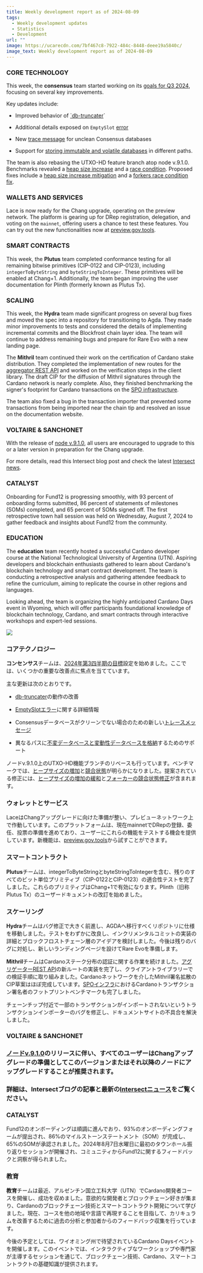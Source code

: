 ```yaml
---
title: Weekly development report as of 2024-08-09
tags:
  - Weekly development updates
  - Statistics
  - Development
url: ""
image: https://ucarecdn.com/7bf467c8-7922-484c-8448-deee19a5840c/
image_text: Weekly development report as of 2024-08-09
---
```


### CORE TECHNOLOGY

This week, the **consensus** team started working on its [goals for Q3 2024](https://github.com/IntersectMBO/ouroboros-consensus/milestone/4), focusing on several key improvements.

Key updates include:

*   Improved behavior of [\`db-truncater](https://github.com/IntersectMBO/ouroboros-consensus/pull/1203)\`
    
*   Additional details exposed on `EmptySlot` [error](https://github.com/IntersectMBO/ouroboros-consensus/pull/1196)
    
*   New [trace message](https://github.com/IntersectMBO/ouroboros-consensus/pull/1198) for unclean Consensus databases
    
*   Support for [storing immutable and volatile databases](https://github.com/IntersectMBO/ouroboros-consensus/pull/1199) in different paths.
    

The team is also rebasing the UTXO-HD feature branch atop node v.9.1.0. Benchmarks revealed a [heap size increase](https://github.com/IntersectMBO/ouroboros-consensus/issues/1192) and a [race condition](https://github.com/IntersectMBO/ouroboros-consensus/issues/1193). Proposed fixes include a [heap size increase mitigation](https://github.com/IntersectMBO/ouroboros-consensus/pull/1194) and a [forkers race condition fix](https://github.com/IntersectMBO/ouroboros-consensus/pull/1208).

### WALLETS AND SERVICES

Lace is now ready for the Chang upgrade, operating on the preview network. The platform is gearing up for DRep registration, delegation, and voting on the `mainnet`, offering users a chance to test these features. You can try out the new functionalities now at [preview.gov.tools](https://preview.gov.tools/).

### SMART CONTRACTS

This week, the **Plutus** team completed conformance testing for all remaining bitwise primitives (CIP-0122 and CIP-0123), including `integerToByteString` and `byteStringToInteger`. These primitives will be enabled at Chang+1. Additionally, the team began improving the user documentation for Plinth (formerly known as Plutus Tx).

### SCALING

This week, the **Hydra** team made significant progress on several bug fixes and moved the spec into a repository for transitioning to Agda. They made minor improvements to tests and considered the details of implementing incremental commits and the Blockfrost chain layer idea. The team will continue to address remaining bugs and prepare for Rare Evo with a new landing page.

The **Mithril** team continued their work on the certification of Cardano stake distribution. They completed the implementation of new routes for the [aggregator REST API](https://github.com/input-output-hk/mithril/issues/1841) and worked on the verification steps in the client library. The draft CIP for the diffusion of Mithril signatures through the Cardano network is nearly complete. Also, they finished benchmarking the signer's footprint for Cardano transactions on the [SPO infrastructure](https://github.com/input-output-hk/mithril/issues/1826).

The team also fixed a bug in the transaction importer that prevented some transactions from being imported near the chain tip and resolved an issue on the documentation website.

### VOLTAIRE & SANCHONET

With the release of [node v.9.1.0](https://github.com/IntersectMBO/cardano-node/releases/tag/9.1.0), all users are encouraged to upgrade to this or a later version in preparation for the Chang upgrade. 

For more details, read this Intersect blog post and check the latest [Intersect news](https://www.essentialcardano.io/development-update/weekly-development-report-as-of-2024-07-26#:~:text=Chang%20upgrade%2C%20follow-,Intersect%20news,-.).

### CATALYST

Onboarding for Fund12 is progressing smoothly, with 93 percent of onboarding forms submitted, 86 percent of statements of milestones (SOMs) completed, and 65 percent of SOMs signed off. The first retrospective town hall session was held on Wednesday, August 7, 2024 to gather feedback and insights about Fund12 from the community.

### EDUCATION

The **education** team recently hosted a successful Cardano developer course at the National Technological University of Argentina (UTN). Aspiring developers and blockchain enthusiasts gathered to learn about Cardano's blockchain technology and smart contract development. The team is conducting a retrospective analysis and gathering attendee feedback to refine the curriculum, aiming to replicate the course in other regions and languages.

Looking ahead, the team is organizing the highly anticipated Cardano Days event in Wyoming, which will offer participants foundational knowledge of blockchain technology, Cardano, and smart contracts through interactive workshops and expert-led sessions.

![](https://ucarecdn.com/50174942-4913-40c6-9d28-bf876395bc91/-/preview/-/format/auto/-/quality/smart/)

### コアテクノロジー

**コンセンサス**チームは、[2024年第3四半期の目標](https://github.com/IntersectMBO/ouroboros-consensus/milestone/4)設定を始めました。ここでは、いくつかの重要な改善点に焦点を当てています。

主な更新は次のとおりです。

*   [db-truncater](https://github.com/IntersectMBO/ouroboros-consensus/pull/1203)の動作の改善
    
*   [EmptySlotエラー](https://github.com/IntersectMBO/ouroboros-consensus/pull/1196)に関する詳細情報
    
*   Consensusデータベースがクリーンでない場合のための新しい[トレースメッセージ](https://github.com/IntersectMBO/ouroboros-consensus/pull/1198)
    
*   異なるパスに[不変データベースと変動性データベースを格納](https://github.com/IntersectMBO/ouroboros-consensus/pull/1199)するためのサポート
    

ノードv.9.1.0上のUTXO-HD機能ブランチのリベースも行っています。ベンチマークでは、[ヒープサイズの増加](https://github.com/IntersectMBO/ouroboros-consensus/issues/1192)と[競合状態](https://github.com/IntersectMBO/ouroboros-consensus/issues/1193)が明らかになりました。提案されている修正には、[ヒープサイズの増加の緩和](https://github.com/IntersectMBO/ouroboros-consensus/pull/1194)と[フォーカーの競合状態修正](https://github.com/IntersectMBO/ouroboros-consensus/pull/1208)が含まれます。

### ウォレットとサービス

LaceはChangアップグレードに向けた準備が整い、プレビューネットワーク上で作動しています。このプラットフォームは、現在mainnetでDRepの登録、委任、投票の準備を進めており、ユーザーにこれらの機能をテストする機会を提供しています。新機能は、[preview.gov.tools](https://preview.gov.tools/)から試すことができます。

### スマートコントラクト

**Plutus**チームは、integerToByteStringとbyteStringToIntegerを含む、残りのすべてのビット単位プリミティブ（CIP-0122とCIP-0123）の適合性テストを完了しました。これらのプリミティブはChang+1で有効になります。Plinth（旧称Plutus Tx）のユーザードキュメントの改訂を始めました。

### スケーリング

**Hydra**チームはバグ修正で大きく前進し、AGDAへ移行すべくリポジトリに仕様を移動しました。テストをわずかに改良し、インクリメンタルコミットの実装の詳細とブロックフロストチェーン層のアイデアを検討しました。今後は残りのバグに対処し、新しいランディングページを設けてRare Evoを準備します。

**Mithril**チームはCardanoステーク分布の認証に関する作業を続けました。[アグリゲーターREST API](https://github.com/input-output-hk/mithril/issues/1841)の新ルートの実装を完了し、クライアントライブラリーでの検証手順に取り組みました。Cardanoネットワークを介したMithril署名拡散のCIP草案はほぼ完成しています。[SPOインフラ](https://github.com/input-output-hk/mithril/issues/1826)におけるCardanoトランザクション署名者のフットプリントベンチマークも完了しました。

チェーンチップ付近で一部のトランザクションがインポートされないというトランザクションインポーターのバグを修正し、ドキュメントサイトの不具合を解決しました。

### **VOLTAIRE & SANCHONET**

### [ノードv.9.1.0](https://github.com/IntersectMBO/cardano-node/releases/tag/9.1.0)のリリースに伴い、すべてのユーザーはChangアップグレードの準備としてこのバージョンまたはそれ以降のノードにアップグレードすることが推奨されます。

### 詳細は、Intersectブログの記事と最新の[Intersectニュース](https://www.essentialcardano.io/development-update/weekly-development-report-as-of-2024-07-26#:~:text=Chang%20upgrade%2C%20follow-,Intersect%20news,-.)をご覧ください。

### CATALYST

Fund12のオンボーディングは順調に進んでおり、93%のオンボーディングフォームが提出され、86%のマイルストーンステートメント（SOM）が完成し、65%のSOMが承認されました。2024年8月7日水曜日に最初のタウンホール振り返りセッションが開催され、コミュニティからFund12に関するフィードバックと洞察が得られました。

### 教育

**教育**チームは最近、アルゼンチン国立工科大学（UTN）でCardano開発者コースを開催し、成功を収めました。意欲的な開発者とブロックチェーン好きが集まり、Cardanoのブロックチェーン技術とスマートコントラクト開発について学びました。現在、コースを他の地域や言語で再現することを目指して、カリキュラムを改善するために過去の分析と参加者からのフィードバック収集を行っています。

今後の予定としては、ワイオミング州で待望されているCardano Daysイベントを開催します。このイベントでは、インタラクティブなワークショップや専門家が主導するセッションを通じて、ブロックチェーン技術、Cardano、スマートコントラクトの基礎知識が提供されます。
